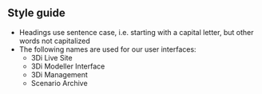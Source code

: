 Style guide
-----------

- Headings use sentence case, i.e. starting with a capital letter, but other words not capitalized
- The following names are used for our user interfaces:
  - 3Di Live Site
  - 3Di Modeller Interface
  - 3Di Management
  - Scenario Archive